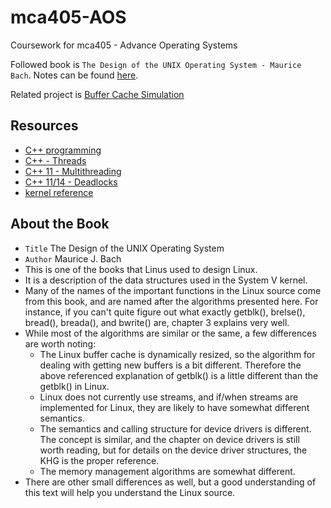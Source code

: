 # mca405-AOS

Coursework for mca405 - Advance Operating Systems

Followed book is `The Design of the UNIX Operating System - Maurice Bach`. Notes can be found [here](https://github.com/suvratapte/Maurice-Bach-Notes).

Related project is [Buffer Cache Simulation](https://github.com/jatin69/buffer-cache-simulation)

## Resources

- [C++ programming](https://boqian.weebly.com/c-programming.html)
- [C++ - Threads](https://www.youtube.com/watch?v=IdwJdJw65tU)
- [C++ 11 - Multithreading](https://www.bogotobogo.com/cplusplus/multithreaded4_cplusplus11B.php#option1)
- [C++ 11/14 - Deadlocks](https://www.bogotobogo.com/cplusplus/C11/9_C11_DeadLock.php
)
- [kernel reference](https://www.halolinux.us/kernel-reference/)

## About the Book 

- `Title` The Design of the UNIX Operating System
- `Author`	Maurice J. Bach
- This is one of the books that Linus used to design Linux. 
- It is a description of the data structures used in the System V kernel. 
- Many of the names of the important functions in the Linux source come from this book, and are named after the algorithms presented here. For instance, if you can't quite figure out what exactly getblk(), brelse(), bread(), breada(), and bwrite() are, chapter 3 explains very well.
- While most of the algorithms are similar or the same, a few differences are worth noting:
	- The Linux buffer cache is dynamically resized, so the algorithm for dealing with getting new buffers is a bit different. Therefore the above referenced explanation of getblk() is a little different than the getblk() in Linux.
	- Linux does not currently use streams, and if/when streams are implemented for Linux, they are likely to have somewhat different semantics.
	- The semantics and calling structure for device drivers is different. The concept is similar, and the chapter on device drivers is still worth reading, but for details on the device driver structures, the KHG is the proper reference.
	- The memory management algorithms are somewhat different. 
- There are other small differences as well, but a good understanding of this text will help you understand the Linux source.